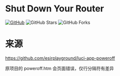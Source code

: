 # Shut Down Your Router
[![GitHub](https://img.shields.io/github/license/esirplayground/luci-app-poweroff?label=LICENSE&logo=github&logoColor=%20)](https://github.com/esirplayground/luci-app-poweroff/blob/master/LICENSE)
![GitHub Stars](https://img.shields.io/github/stars/esirplayground/luci-app-poweroff.svg?style=flat&logo=appveyor&label=Stars&logo=github)
![GitHub Forks](https://img.shields.io/github/forks/esirplayground/luci-app-poweroff.svg?style=flat&logo=appveyor&label=Forks&logo=github)

# 来源
https://github.com/esirplayground/luci-app-poweroff

原项目的 poweroff.htm 会页面错误，仅行分隔符有差异
